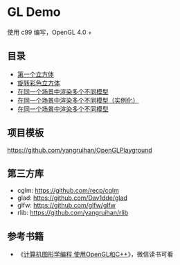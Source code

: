 # GL Demo

使用 c99 编写，OpenGL 4.0 +

## 目录

- [第一个立方体](./projects/p45_1)
- [旋转彩色立方体](./projects/p45_2)
- [在同一个场景中渲染多个不同模型](./projects/p46_1)
- [在同一个场景中渲染多个不同模型（实例化）](./projects/p46_2)
- [在同一个场景中渲染多个不同模型](./projects/p47_1)

## 项目模板

https://github.com/yangruihan/OpenGLPlayground

## 第三方库

- cglm: https://github.com/recp/cglm
- glad: https://github.com/Dav1dde/glad
- glfw: https://github.com/glfw/glfw
- rlib: https://github.com/yangruihan/rlib

## 参考书籍

- 《[计算机图形学编程 使用OpenGL和C++](https://book.douban.com/subject/34987432/)》，微信读书可看
